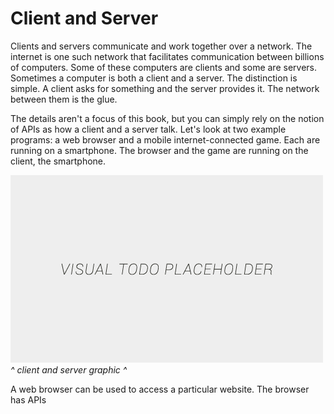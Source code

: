 # Client and Server

Clients and servers communicate and work together over a network. The internet is one such network that facilitates communication between billions of computers. Some of these computers are clients and some are servers. Sometimes a computer is both a client and a server. The distinction is simple. A client asks for something and the server provides it. The network between them is the glue.

The details aren't a focus of this book, but you can simply rely on the notion of APIs as how a client and a server talk. Let's look at two example programs: a web browser and a mobile internet-connected game. Each are running on a smartphone. The browser and the game are running on the client, the smartphone.

![alt text](../assets/visual-todo-placeholder.jpg "Client and Server")
*^ client and server graphic ^*

A web browser can be used to access a particular website. The browser has APIs

